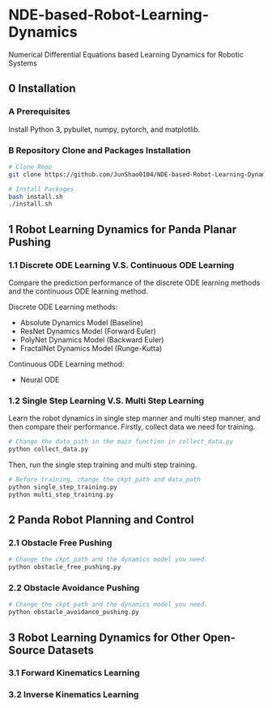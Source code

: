 # NDE-based-Robot-Learning-Dynamics
Numerical Differential Equations based Learning Dynamics for Robotic Systems

## 0 Installation
### A Prerequisites
Install Python 3, pybullet, numpy, pytorch, and matplotlib.

### B Repository Clone and Packages Installation
```bash
# Clone Repo
git clone https://github.com/JunShao0104/NDE-based-Robot-Learning-Dynamics.git

# Install Packages
bash install.sh
./install.sh
```

## 1 Robot Learning Dynamics for Panda Planar Pushing
### 1.1 Discrete ODE Learning V.S. Continuous ODE Learning
Compare the prediction performance of the discrete ODE learning methods and the continuous ODE learning method.

Discrete ODE Learning methods:
- Absolute Dynamics Model (Baseline)
- ResNet Dynamics Model (Forward Euler)
- PolyNet Dynamics Model (Backward Euler)
- FractalNet Dynamics Model (Runge-Kutta)

Continuous ODE Learning method:
- Neural ODE    

### 1.2 Single Step Learning V.S. Multi Step Learning
Learn the robot dynamics in single step manner and multi step manner, and then compare their performance.
Firstly, collect data we need for training.
```bash
# Change the data_path in the main function in collect_data.py
python collect_data.py
```
 Then, run the single step training and multi step training.
 ```bash
# Before training, change the ckpt_path and data_path
python single_step_training.py
python multi_step_training.py
 ```

## 2 Panda Robot Planning and Control
### 2.1 Obstacle Free Pushing
```bash
# Change the ckpt_path and the dynamics model you need.
python obstacle_free_pushing.py
```

### 2.2 Obstacle Avoidance Pushing
```bash
# Change the ckpt_path and the dynamics model you need.
python obstacle_avoidance_pushing.py
```

## 3 Robot Learning Dynamics for Other Open-Source Datasets
### 3.1 Forward Kinematics Learning


### 3.2 Inverse Kinematics Learning
